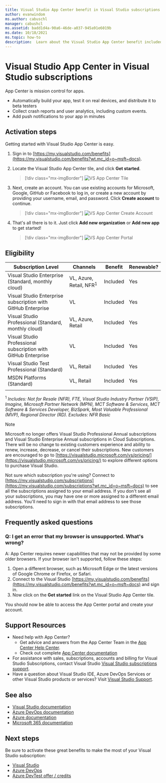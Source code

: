 ```yaml
---
title: Visual Studio App Center benefit in Visual Studio subscriptions | Microsoft Docs
author: evanwindom
ms.author: cabuschl
manager: cabushcl
ms.assetid: badd1d4a-90a6-46de-a037-945a91e6019b
ms.date: 10/18/2021
ms.topic: how-to
description:  Learn about the Visual Studio App Center benefit included in Visual Studio subscriptions.
---
```


# Visual Studio App Center in Visual Studio subscriptions
App Center is mission control for apps.

- Automatically build your app, test it on real devices, and distribute it to beta testers
- Collect crash reports and user analytics, including custom events.
- Add push notifications to your app in minutes

## Activation steps
Getting started with Visual Studio App Center is easy.
1. Sign in to [https://my.visualstudio.com/benefits](https://my.visualstudio.com/benefits?wt.mc_id=o~msft~docs).

2. Locate the Visual Studio App Center tile, and click **Get started**.
    > [!div class="mx-imgBorder"]
    > ![VS App Center Tile](_img/vs-app-center/vs-app-center-tile.png "Click 'Get started' on the Visual Studio App Center tile.")

3. Next, create an account.  You can use existing accounts for Microsoft, Google, GitHub or Facebook to log in, or create a new account by providing your username, email, and password.  Click **Create account** to continue.
    > [!div class="mx-imgBorder"]
    > ![VS App Center Create Account](_img/vs-app-center/vs-app-center-create-account.png "Choose how you want to sign in.")

4. That's all there is to it.  Just click **Add new organization** or **Add new app** to get started!
    > [!div class="mx-imgBorder"]
    > ![VS App Center Portal](_img/vs-app-center/vs-app-center-portal.png "You're ready to go.  Click 'Add new organization' or 'Add new app' to get started.")

## Eligibility

| Subscription Level                                                 |     Channels                                            | Benefit                                                          | Renewable?    |
|--------------------------------------------------------------------|---------------------------------------------------------|------------------------------------------------------------------|---------------|
| Visual Studio Enterprise (Standard, monthly cloud)   | VL, Azure, Retail,  NFR<sup>1</sup> | Included       |  Yes          |
| Visual Studio Enterprise subscription with GitHub Enterprise  | VL | Included       |  Yes          |
| Visual Studio Professional (Standard, monthly cloud) | VL, Azure, Retail                                       | Included                                                            |Yes |
| Visual Studio Professional subscription with GitHub Enterprise | VL                                      | Included                                                            |Yes |
| Visual Studio Test Professional (Standard)                         | VL, Retail                                              | Included                                                            |Yes |
| MSDN Platforms (Standard)                                          | VL, Retail                                              | Included                                                            |Yes |
||

<sup>1</sup>  *Includes:  Not for Resale (NFR), FTE, Visual Studio Industry Partner (VSIP), Imagine, Microsoft Partner Network (MPN), MCT Software & Services, MCT Software & Services Developer, BizSpark, Most Valuable Professional (MVP), Regional Director (RD).  Excludes:  NFR Basic*

> [!NOTE]
> Microsoft no longer offers Visual Studio Professional Annual subscriptions and Visual Studio Enterprise Annual subscriptions in Cloud Subscriptions. There will be no change to existing customers experience and ability to renew, increase, decrease, or cancel their subscriptions. New customers are encouraged to go to [https://visualstudio.microsoft.com/vs/pricing/](https://visualstudio.microsoft.com/vs/pricing/) to explore different options to purchase Visual Studio.

Not sure which subscription you're using?  Connect to [https://my.visualstudio.com/subscriptions](https://my.visualstudio.com/subscriptions?wt.mc_id=o~msft~docs) to see all the subscriptions assigned to your email address. If you don't see all your subscriptions, you may have one or more assigned to a different email address.  You'll need to sign in with that email address to see those subscriptions.

## Frequently asked questions

### Q:  I get an error that my browser is unsupported.  What's wrong?
A:  App Center requires newer capabilities that may not be provided by some older browsers.  If your browser isn't supported, follow these steps:
1. Open a different browser, such as Microsoft Edge or the latest versions of Google Chrome or Firefox, or Safari.
2. Connect to the Visual Studio [https://my.visualstudio.com/benefits](https://my.visualstudio.com/benefits?wt.mc_id=o~msft~docs) and sign in.
3. Now click on the **Get started** link on the Visual Studio App Center tile.

You should now be able to access the App Center portal and create your account.

## Support Resources
- Need help with App Center?
  - Get advice and answers from the App Center Team in the [App Center Help Center](https://intercom.help/appcenter/).
  - Check out complete [App Center documentation](/appcenter/)
- For assistance with sales, subscriptions, accounts and billing for Visual Studio Subscriptions, contact Visual Studio [Visual Studio subscriptions support](https://my.visualstudio.com/gethelp).
- Have a question about Visual Studio IDE, Azure DevOps Services or other Visual Studio products or services?  Visit [Visual Studio Support](https://visualstudio.microsoft.com/support/).

## See also
- [Visual Studio documentation](/visualstudio/)
- [Azure DevOps documentation](/azure/devops/)
- [Azure documentation](/azure/)
- [Microsoft 365 documentation](/microsoft-365/)

## Next steps
Be sure to activate these great benefits to make the most of your Visual Studio subscription:
- [Visual Studio](vs-ide-benefit.md)
- [Azure DevOps](vs-azure-devops.md)
- [Azure DevTest offer / credits](/azure/devtest/offer/)